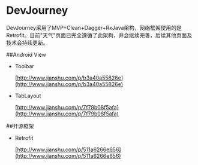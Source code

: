 # DevJourney
DevJourney采用了MVP+Clean+Dagger+RxJava架构，网络框架使用的是Retrofit。目前"天气"页面已完全遵循了此架构，并会继续完善，后续其他页面及技术会持续更新。

##Android View

 - Toolbar
	
	[http://www.jianshu.com/p/b3a40a55826e](http://www.jianshu.com/p/b3a40a55826e)
 
 - TabLayout
	
	[http://www.jianshu.com/p/7f79b08f5afa](http://www.jianshu.com/p/7f79b08f5afa)

##开源框架

 - Retrofit

 	[http://www.jianshu.com/p/511a6266e656](http://www.jianshu.com/p/511a6266e656)
